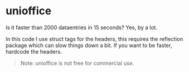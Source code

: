 # unioffice

Is it faster than 2000 dataentries in 15 seconds? Yes, by a lot.

In this code I use struct tags for the headers, this requires the reflection package which can slow things down a bit. If you want to be faster, hardcode the headers.

> Note: unioffice is not free for commercial use.
